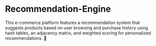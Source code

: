 # Recommendation-Engine
This e-commerce platform features a recommendation system that suggests products based on user browsing and purchase history using hash tables, an adjacency matrix, and weighted scoring for personalized recommendations. 🚀
